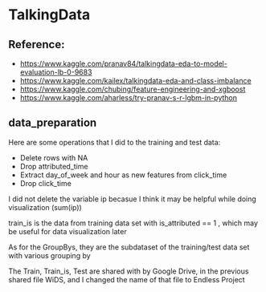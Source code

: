# TalkingData

## Reference: 
- https://www.kaggle.com/pranav84/talkingdata-eda-to-model-evaluation-lb-0-9683
- https://www.kaggle.com/kailex/talkingdata-eda-and-class-imbalance
- https://www.kaggle.com/chubing/feature-engineering-and-xgboost
- https://www.kaggle.com/aharless/try-pranav-s-r-lgbm-in-python


## data_preparation
Here are some operations that I did to the training and test data:
- Delete rows with NA
- Drop attributed_time
- Extract day_of_week and hour as new features from click_time
- Drop click_time

I did not delete the variable ip becasue I think it may be helpful while doing visualization (sum(ip))

train_is is the data from training data set with is_attributed == 1 , which may be useful for data visualization later

As for the GroupBys, they are the subdataset of the training/test data set with various grouping by

The Train, Train_is, Test are shared with by Google Drive, in the previous shared file WiDS, and I changed the name of that file to Endless Project
